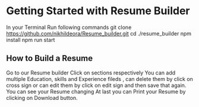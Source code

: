 # Getting Started with Resume Builder

In your Terminal Run following commands
git clone https://github.com/nikhildeora/Resume_builder.git
cd ./resume_builder
npm install
npm run start

## How to Build a Resume

Go to our Resume builder
Click on sections respectively
You can add multiple Education, skills and Experience fileds , can delete them by click on cross sign or can edit them by click on edit sign and then save that again.
You can see your Resume changing
At last you can Print your Resume by clicking on Download button.


